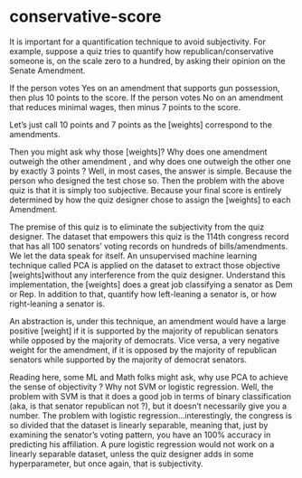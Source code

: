 # conservative-score

It is important for a quantification technique to avoid subjectivity. For example, suppose a quiz tries to quantify how republican/conservative someone is, on the scale zero to a hundred, by asking their opinion on the Senate Amendment.


If the person votes Yes on an amendment that supports gun possession, then plus 10 points to the score. If the person votes No on an amendment that reduces minimal wages, then minus 7 points to the score.


Let’s just call 10 points and 7 points as the [weights] correspond to the amendments.


Then you might ask why those [weights]? Why does one amendment outweigh the other amendment , and why does one outweigh the other one by exactly 3 points ? Well, in most cases, the answer is simple. Because the person who designed the test chose so. Then the problem with the above quiz is that it is simply too subjective. Because your final score is entirely determined by how the quiz designer chose to assign the [weights] to each Amendment.


The premise of this quiz is to eliminate the subjectivity from the quiz designer. The dataset that empowers this quiz is the 114th congress record that has all 100 senators’ voting records on hundreds of bills/amendments. We let the data speak for itself. An unsupervised machine learning technique called PCA is applied on the dataset to extract those objective [weights]without any interference from the quiz designer. Understand this implementation, the [weights] does a great job classifying a senator as Dem or Rep. In addition to that, quantify how left-leaning a senator is, or how right-leaning a senator is.


An abstraction is, under this technique, an amendment would have a large positive [weight] if it is supported by the majority of republican senators while opposed by the majority of democrats. Vice versa, a very negative weight for the amendment, if it is opposed by the majority of republican senators while supported by the majority of democrat senators.


Reading here, some ML and Math folks might ask, why use PCA to achieve the sense of objectivity ? Why not SVM or logistic regression. Well, the problem with SVM is that it does a good job in terms of binary classification (aka, is that senator republican not ?), but it doesn’t necessarily give you a number. The problem with logistic regression...interestingly, the congress is so divided that the dataset is linearly separable, meaning that, just by examining the senator’s voting pattern, you have an 100% accuracy in predicting his affiliation. A pure logistic regression would not work on a linearly separable dataset, unless the quiz designer adds in some hyperparameter, but once again, that is subjectivity.
